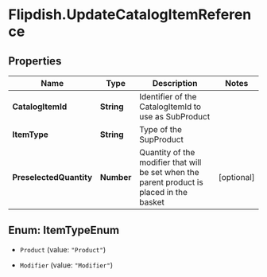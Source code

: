 # Flipdish.UpdateCatalogItemReference

## Properties
Name | Type | Description | Notes
------------ | ------------- | ------------- | -------------
**CatalogItemId** | **String** | Identifier of the CatalogItemId to use as SubProduct | 
**ItemType** | **String** | Type of the SupProduct | 
**PreselectedQuantity** | **Number** | Quantity of the modifier that will be set when the parent product is placed in the basket | [optional] 


<a name="ItemTypeEnum"></a>
## Enum: ItemTypeEnum


* `Product` (value: `"Product"`)

* `Modifier` (value: `"Modifier"`)




